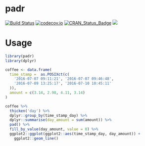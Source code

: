 # padr

[![Build Status](https://travis-ci.org/EdwinTh/padr.png?branch=master)](https://travis-ci.org/EdwinTh/padr)
[![codecov.io](https://codecov.io/github/EdwinTh/padr/coverage.svg?branch=master)](https://codecov.io/github/EdwinTh/padr?branch=master)
[![CRAN_Status_Badge](http://www.r-pkg.org/badges/version/padr)](https://cran.r-project.org/package=padr)
[![](http://cranlogs.r-pkg.org/badges/padr)](https://cran.r-project.org/package=padr)

# Usage

```r
library(padr)
library(dplyr)

coffee <- data.frame(
  time_stamp =  as.POSIXct(c(
    '2016-07-07 09:11:21', '2016-07-07 09:46:48',
    '2016-07-09 13:25:17', '2016-07-10 10:45:11'
  )),
  amount = c(3.14, 2.98, 4.11, 3.14)
)

coffee %>%
  thicken('day') %>%
  dplyr::group_by(time_stamp_day) %>%
  dplyr::summarise(day_amount = sum(amount)) %>%
  pad() %>%
  fill_by_value(day_amount, value = 0) %>%
  ggplot2::ggplot(ggplot2::aes(time_stamp_day, day_amount)) +
    ggplot2::geom_line()
```
